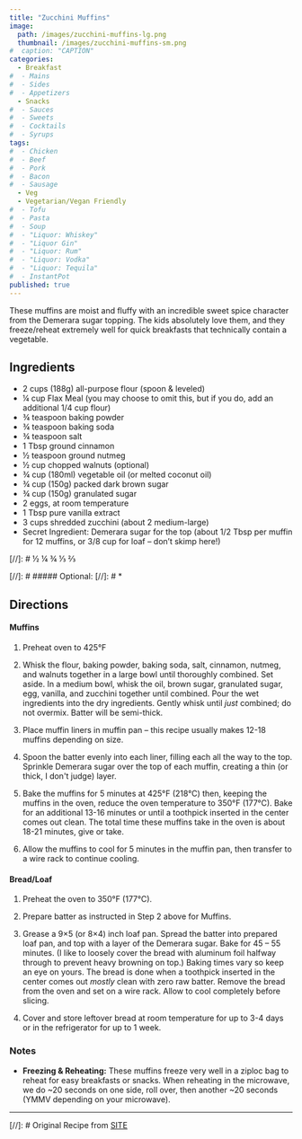 ```yaml
---
title: "Zucchini Muffins"
image: 
  path: /images/zucchini-muffins-lg.png
  thumbnail: /images/zucchini-muffins-sm.png
#  caption: "CAPTION"
categories:
  - Breakfast
#  - Mains
#  - Sides
#  - Appetizers
  - Snacks
#  - Sauces
#  - Sweets
#  - Cocktails
#  - Syrups
tags:
#  - Chicken
#  - Beef
#  - Pork
#  - Bacon
#  - Sausage
  - Veg
  - Vegetarian/Vegan Friendly
#  - Tofu
#  - Pasta
#  - Soup
#  - "Liquor: Whiskey"
#  - "Liquor Gin"
#  - "Liquor: Rum"
#  - "Liquor: Vodka"
#  - "Liquor: Tequila"
#  - InstantPot
published: true
---
```


These muffins are moist and fluffy with an incredible sweet spice character from the Demerara sugar topping. The kids absolutely love them, and they freeze/reheat extremely well for quick breakfasts that technically contain a vegetable.

## Ingredients

* 2 cups (188g) all-purpose flour (spoon & leveled)
* ¼ cup Flax Meal (you may choose to omit this, but if you do, add an additional 1/4 cup flour)
* ¾ teaspoon baking powder
* ¾ teaspoon baking soda
* ¾ teaspoon salt
* 1 Tbsp ground cinnamon
* ½ teaspoon ground nutmeg
* ½ cup chopped walnuts (optional)
* ¾ cup (180ml) vegetable oil (or melted coconut oil)
* ¾ cup (150g) packed dark brown sugar
* ¾ cup (150g) granulated sugar
* 2 eggs, at room temperature
* 1 Tbsp pure vanilla extract
* 3 cups shredded zucchini (about 2 medium-large)
* Secret Ingredient: Demerara sugar for the top (about 1/2 Tbsp per muffin for 12 muffins, or 3/8 cup for loaf – don’t skimp here!)


[//]: # ½ ¼ ¾ ⅓ ⅔

[//]: # ##### Optional:
[//]: # * 


## Directions

#### Muffins

1. Preheat oven to 425°F

1. Whisk the flour, baking powder, baking soda, salt, cinnamon, nutmeg, and walnuts together in a large bowl until thoroughly combined. Set aside. In a medium bowl, whisk the oil, brown sugar, granulated sugar, egg, vanilla, and zucchini together until combined. Pour the wet ingredients into the dry ingredients. Gently whisk until *just* combined; do not overmix. Batter will be semi-thick.

1. Place muffin liners in muffin pan – this recipe usually makes 12-18 muffins depending on size.

1. Spoon the batter evenly into each liner, filling each all the way to the top. Sprinkle Demerara sugar over the top of each muffin, creating a thin (or thick, I don't judge) layer.

1. Bake the muffins for 5 minutes at 425°F (218°C) then, keeping the muffins in the oven, reduce the oven temperature to 350°F (177°C). Bake for an additional 13-16 minutes or until a toothpick inserted in the center comes out clean. The total time these muffins take in the oven is about 18-21 minutes, give or take. 

1. Allow the muffins to cool for 5 minutes in the muffin pan, then transfer to a wire rack to continue cooling.

#### Bread/Loaf

1. Preheat the oven to 350°F (177°C). 

1. Prepare batter as instructed in Step 2 above for Muffins.

1. Grease a 9×5 (or 8×4) inch loaf pan. Spread the batter into prepared loaf pan, and top with a layer of the Demerara sugar. Bake for 45 – 55 minutes. (I like to loosely cover the bread with aluminum foil halfway through to prevent heavy browning on top.) Baking times vary so keep an eye on yours. The bread is done when a toothpick inserted in the center comes out *mostly* clean with zero raw batter. Remove the bread from the oven and set on a wire rack. Allow to cool completely before slicing.

1. Cover and store leftover bread at room temperature for up to 3-4 days or in the refrigerator for up to 1 week.

### Notes

* **Freezing & Reheating:** These muffins freeze very well in a ziploc bag to reheat for easy breakfasts or snacks. When reheating in the microwave, we do ~20 seconds on one side, roll over, then another ~20 seconds (YMMV depending on your microwave).

---
[//]: # Original Recipe from [SITE](URL)


